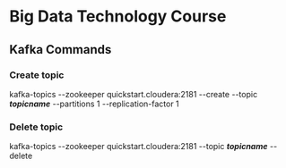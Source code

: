 # Big Data Technology Course


## Kafka Commands
### Create topic
  kafka-topics --zookeeper quickstart.cloudera:2181 --create --topic ***topicname*** --partitions 1 --replication-factor 1
### Delete topic
  kafka-topics --zookeeper quickstart.cloudera:2181 --topic ***topicname*** --delete
